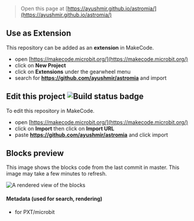 
> Open this page at [https://ayushmir.github.io/astromia/](https://ayushmir.github.io/astromia/)

## Use as Extension

This repository can be added as an **extension** in MakeCode.

* open [https://makecode.microbit.org/](https://makecode.microbit.org/)
* click on **New Project**
* click on **Extensions** under the gearwheel menu
* search for **https://github.com/ayushmir/astromia** and import

## Edit this project ![Build status badge](https://github.com/ayushmir/astromia/workflows/MakeCode/badge.svg)

To edit this repository in MakeCode.

* open [https://makecode.microbit.org/](https://makecode.microbit.org/)
* click on **Import** then click on **Import URL**
* paste **https://github.com/ayushmir/astromia** and click import

## Blocks preview

This image shows the blocks code from the last commit in master.
This image may take a few minutes to refresh.

![A rendered view of the blocks](https://github.com/ayushmir/astromia/raw/master/.github/makecode/blocks.png)

#### Metadata (used for search, rendering)

* for PXT/microbit
<script src="https://makecode.com/gh-pages-embed.js"></script><script>makeCodeRender("{{ site.makecode.home_url }}", "{{ site.github.owner_name }}/{{ site.github.repository_name }}");</script>
